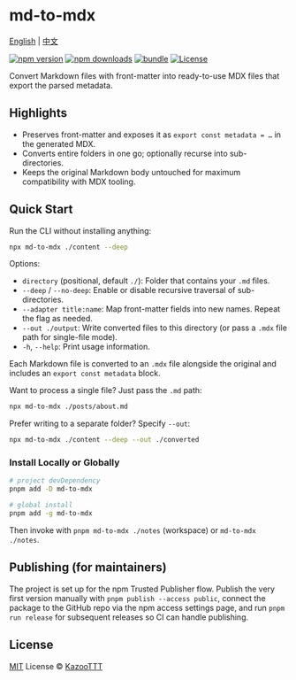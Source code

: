 # md-to-mdx

[English](./README.md) | [中文](./README.zh-CN.md)

[![npm version][npm-version-src]][npm-version-href]
[![npm downloads][npm-downloads-src]][npm-downloads-href]
[![bundle][bundle-src]][bundle-href]
[![License][license-src]][license-href]

Convert Markdown files with front-matter into ready-to-use MDX files that export the parsed metadata.

## Highlights

- Preserves front-matter and exposes it as `export const metadata = …` in the generated MDX.
- Converts entire folders in one go; optionally recurse into sub-directories.
- Keeps the original Markdown body untouched for maximum compatibility with MDX tooling.

## Quick Start

Run the CLI without installing anything:

```bash
npx md-to-mdx ./content --deep
```

Options:

- `directory` (positional, default `./`): Folder that contains your `.md` files.
- `--deep` / `--no-deep`: Enable or disable recursive traversal of sub-directories.
- `--adapter title:name`: Map front-matter fields into new names. Repeat the flag as needed.
- `--out ./output`: Write converted files to this directory (or pass a `.mdx` file path for single-file mode).
- `-h`, `--help`: Print usage information.

Each Markdown file is converted to an `.mdx` file alongside the original and includes an `export const metadata` block.

Want to process a single file? Just pass the `.md` path:

```bash
npx md-to-mdx ./posts/about.md
```

Prefer writing to a separate folder? Specify `--out`:

```bash
npx md-to-mdx ./content --deep --out ./converted
```

### Install Locally or Globally

```bash
# project devDependency
pnpm add -D md-to-mdx

# global install
pnpm add -g md-to-mdx
```

Then invoke with `pnpm md-to-mdx ./notes` (workspace) or `md-to-mdx ./notes`.

## Publishing (for maintainers)

The project is set up for the npm Trusted Publisher flow. Publish the very first version manually with `pnpm publish --access public`, connect the package to the GitHub repo via the npm access settings page, and run `pnpm run release` for subsequent releases so CI can handle publishing.

## License

[MIT](./LICENSE) License © [KazooTTT](https://github.com/kazoottt)

<!-- Badges -->

[npm-version-src]: https://img.shields.io/npm/v/md-to-mdx?style=flat&colorA=080f12&colorB=1fa669
[npm-version-href]: https://npmjs.com/package/md-to-mdx
[npm-downloads-src]: https://img.shields.io/npm/dm/md-to-mdx?style=flat&colorA=080f12&colorB=1fa669
[npm-downloads-href]: https://npmjs.com/package/md-to-mdx
[bundle-src]: https://img.shields.io/bundlephobia/minzip/md-to-mdx?style=flat&colorA=080f12&colorB=1fa669&label=minzip
[bundle-href]: https://bundlephobia.com/result?p=md-to-mdx
[license-src]: https://img.shields.io/github/license/kazoottt/md-to-mdx.svg?style=flat&colorA=080f12&colorB=1fa669
[license-href]: https://github.com/kazoottt/md-to-mdx/blob/main/LICENSE.md

